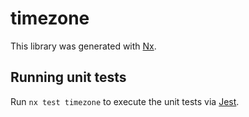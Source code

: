 # timezone

This library was generated with [Nx](https://nx.dev).

## Running unit tests

Run `nx test timezone` to execute the unit tests via [Jest](https://jestjs.io).
